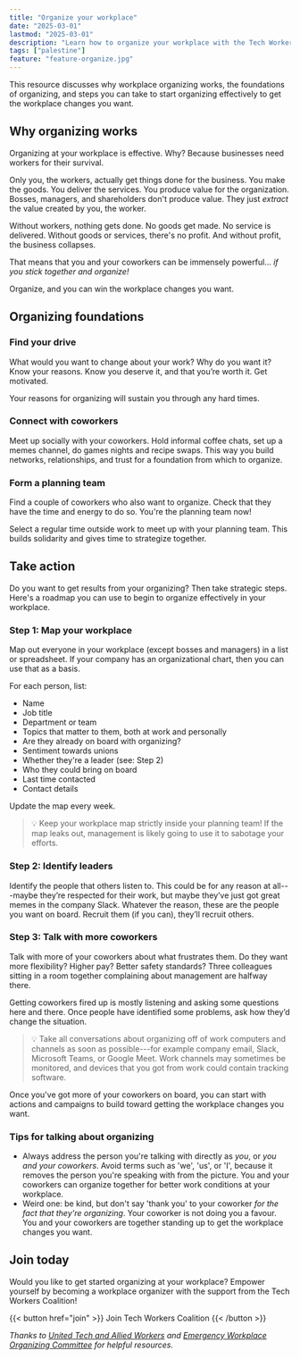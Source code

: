 ```yaml
---
title: "Organize your workplace"
date: "2025-03-01"
lastmod: "2025-03-01"
description: "Learn how to organize your workplace with the Tech Workers Coalition. Get motivated, form a planning team, and build solidarity to win positive change."
tags: ["palestine"]
feature: "feature-organize.jpg"
---
```


This resource discusses why workplace organizing works, the foundations of organizing, and steps you can take to start organizing effectively to get the workplace changes you want.

## Why organizing works

Organizing at your workplace is effective. Why? Because businesses need workers for their survival.

Only you, the workers, actually get things done for the business. You make the goods. You deliver the services. You produce value for the organization. Bosses, managers, and shareholders don't produce value. They just _extract_ the value created by you, the worker.

Without workers, nothing gets done. No goods get made. No service is delivered. Without goods or services, there's no profit. And without profit, the business collapses.

That means that you and your coworkers can be immensely powerful... _if you stick together and organize!_

Organize, and you can win the workplace changes you want.

<!-- [TODO: Add examples of workplace organizing that achieved successes!] -->

## Organizing foundations

### Find your drive

What would you want to change about your work? Why do you want it? Know your reasons. Know you deserve it, and that you’re worth it. Get motivated.

Your reasons for organizing will sustain you through any hard times.

### Connect with coworkers

Meet up socially with your coworkers. Hold informal coffee chats, set up a memes channel, do games nights and recipe swaps. This way you build networks, relationships, and trust for a foundation from which to organize.

### Form a planning team

Find a couple of coworkers who also want to organize. Check that they have the time and energy to do so. You're the planning team now!

Select a regular time outside work to meet up with your planning team. This builds solidarity and gives time to strategize together.

## Take action

Do you want to get results from your organizing? Then take strategic steps. Here's a roadmap you can use to begin to organize effectively in your workplace.

### Step 1: Map your workplace

Map out everyone in your workplace (except bosses and managers) in a list or spreadsheet. If your company has an organizational chart, then you can use that as a basis.

For each person, list:

- Name
- Job title
- Department or team
- Topics that matter to them, both at work and personally
- Are they already on board with organizing?
- Sentiment towards unions
- Whether they're a leader (see: Step 2)
- Who they could bring on board
- Last time contacted
- Contact details

<!-- TO DO: Create a doc or PDF that people can directly copy or download -->

Update the map every week.

> 💡 Keep your workplace map strictly inside your planning team! If the map leaks out, management is likely going to use it to sabotage your efforts.

### Step 2: Identify leaders

Identify the people that others listen to. This could be for any reason at all---maybe they’re respected for their work, but maybe they’ve just got great memes in the company Slack. Whatever the reason, these are the people you want on board. Recruit them (if you can), they’ll recruit others.

### Step 3: Talk with more coworkers

Talk with more of your coworkers about what frustrates them. Do they want more flexibility? Higher pay? Better safety standards? Three colleagues sitting in a room together complaining about management are halfway there.

Getting coworkers fired up is mostly listening and asking some questions here and there. Once people have identified some problems, ask how they’d change the situation.

> 💡 Take all conversations about organizing off of work computers and channels as soon as possible---for example company email, Slack, Microsoft Teams, or Google Meet. Work channels may sometimes be monitored, and devices that you got from work could contain tracking software.

Once you've got more of your coworkers on board, you can start with actions and campaigns to build toward getting the workplace changes you want.

### Tips for talking about organizing

- Always address the person you're talking with directly as _you_, or _you and your coworkers_. Avoid terms such as 'we', 'us', or 'I', because it removes the person you're speaking with from the picture. You and your coworkers can organize together for better work conditions at your workplace.
- Weird one: be kind, but don't say 'thank you' to your coworker _for the fact that they're organizing_. Your coworker is not doing you a favour. You and your coworkers are together standing up to get the workplace changes you want.

## Join today

Would you like to get started organizing at your workplace? Empower yourself by becoming a workplace organizer with the support from the Tech Workers Coalition!

<span class="flex justify-center uppercase font-mono">
  {{< button href="join" >}}
    Join Tech Workers Coalition
  {{< /button >}}
</span>

_Thanks to [United Tech and Allied Workers](https://utaw.tech/organise-your-workplace) and [Emergency Workplace Organizing Committee](https://workerorganizing.org/) for helpful resources._
